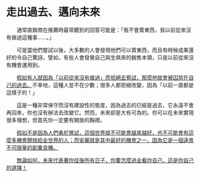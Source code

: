 # 走出過去、邁向未來

&emsp;&emsp;通常直銷商在推薦時最常聽到的回答可能是：「我不會賣東西，我以前從來沒有做過這種事……。」

&emsp;&emsp;可是當他們嘗試以後，大多數的人會發現他們可以賣東西，而且有時候成果還好的令自己驚訝。譬如，有些人會發覺自己與生俱來的銷售本領，只是以前從來沒有機會運用到。

&emsp;&emsp;[假如有人就因為「以前從來沒有做過」而拒絕去嘗試，那麼他就會被囚禁在自己的過去。]()不幸地，這種人並不在少數；很多人都拒絕改變，因為「以前一直都是這樣子的！」

&emsp;&emsp;這是一種非常保守而沒有建設性的態度，因為過去的已經是過去，它永遠不會再回來，你也沒有辦法去改變它。然而，未來卻是大有可為的。你可以在未來實現很多理想，但首先你一定要有開放的胸襟。

&emsp;&emsp;[假如不是因為人們勇於嘗試，這個世界就不可能會越來越好，也不可能會有這麼多機會開放給全世界的人；而安麗就是其中最好的機會之一，因為它是一個遠景不可限量的創業良機。]()

&emsp;&emsp;[無論如何，未來代表著你往後所有日子，你要怎麼過全看你自己，這是你自己的選擇！]()
